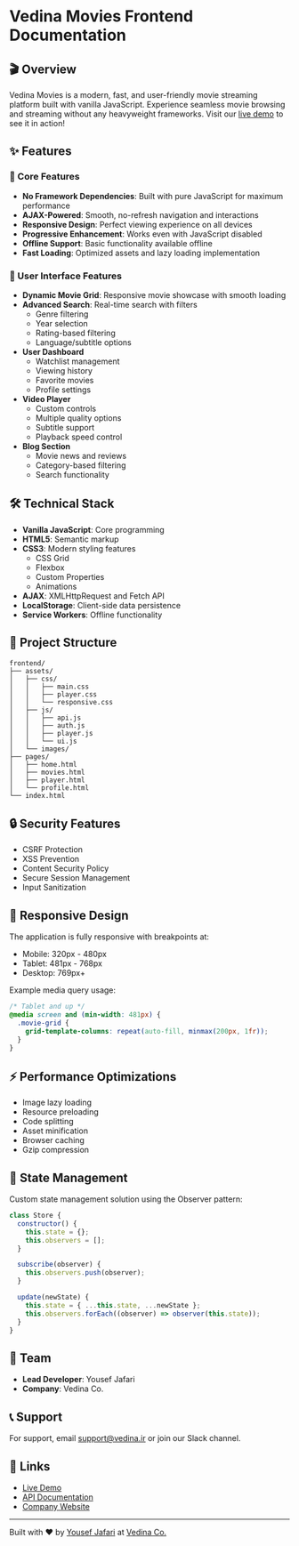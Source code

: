 # Vedina Movies Frontend Documentation

## 🎬 Overview

Vedina Movies is a modern, fast, and user-friendly movie streaming platform built with vanilla JavaScript. Experience seamless movie browsing and streaming without any heavyweight frameworks. Visit our [live demo](https://movies.vedina.ir) to see it in action!

## ✨ Features

### 🎯 Core Features

- **No Framework Dependencies**: Built with pure JavaScript for maximum performance
- **AJAX-Powered**: Smooth, no-refresh navigation and interactions
- **Responsive Design**: Perfect viewing experience on all devices
- **Progressive Enhancement**: Works even with JavaScript disabled
- **Offline Support**: Basic functionality available offline
- **Fast Loading**: Optimized assets and lazy loading implementation

### 🎨 User Interface Features

- **Dynamic Movie Grid**: Responsive movie showcase with smooth loading
- **Advanced Search**: Real-time search with filters
  - Genre filtering
  - Year selection
  - Rating-based filtering
  - Language/subtitle options
- **User Dashboard**
  - Watchlist management
  - Viewing history
  - Favorite movies
  - Profile settings
- **Video Player**
  - Custom controls
  - Multiple quality options
  - Subtitle support
  - Playback speed control
- **Blog Section**
  - Movie news and reviews
  - Category-based filtering
  - Search functionality

## 🛠 Technical Stack

- **Vanilla JavaScript**: Core programming
- **HTML5**: Semantic markup
- **CSS3**: Modern styling features
  - CSS Grid
  - Flexbox
  - Custom Properties
  - Animations
- **AJAX**: XMLHttpRequest and Fetch API
- **LocalStorage**: Client-side data persistence
- **Service Workers**: Offline functionality

## 📁 Project Structure

```
frontend/
├── assets/
│   ├── css/
│   │   ├── main.css
│   │   ├── player.css
│   │   └── responsive.css
│   ├── js/
│   │   ├── api.js
│   │   ├── auth.js
│   │   ├── player.js
│   │   └── ui.js
│   └── images/
├── pages/
│   ├── home.html
│   ├── movies.html
│   ├── player.html
│   └── profile.html
└── index.html
```

## 🔒 Security Features

- CSRF Protection
- XSS Prevention
- Content Security Policy
- Secure Session Management
- Input Sanitization

## 📱 Responsive Design

The application is fully responsive with breakpoints at:

- Mobile: 320px - 480px
- Tablet: 481px - 768px
- Desktop: 769px+

Example media query usage:

```css
/* Tablet and up */
@media screen and (min-width: 481px) {
  .movie-grid {
    grid-template-columns: repeat(auto-fill, minmax(200px, 1fr));
  }
}
```

## ⚡ Performance Optimizations

- Image lazy loading
- Resource preloading
- Code splitting
- Asset minification
- Browser caching
- Gzip compression

## 🔄 State Management

Custom state management solution using the Observer pattern:

```javascript
class Store {
  constructor() {
    this.state = {};
    this.observers = [];
  }

  subscribe(observer) {
    this.observers.push(observer);
  }

  update(newState) {
    this.state = { ...this.state, ...newState };
    this.observers.forEach((observer) => observer(this.state));
  }
}
```

## 👥 Team

- **Lead Developer**: Yousef Jafari
- **Company**: Vedina Co.

## 📞 Support

For support, email support@vedina.ir or join our Slack channel.

## 🔗 Links

- [Live Demo](https://movies.vedina.ir)
- [API Documentation](./api-readme.md)
- [Company Website](https://vedina.ir)

---

Built with ❤️ by [Yousef Jafari](https://github.com/yousef-jafari) at [Vedina Co.](https://vedina.ir)
